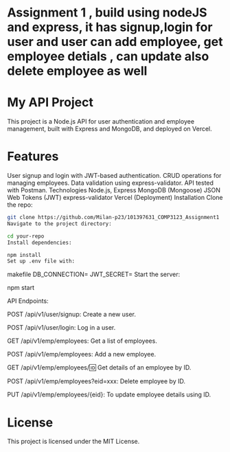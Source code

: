 # Assignment 1 , build using nodeJS and express, it has signup,login for user and user can add employee, get employee detials , can update also delete employee as well

# My API Project
This project is a Node.js API for user authentication and employee management, built with Express and MongoDB, and deployed on Vercel.

# Features
User signup and login with JWT-based authentication.
CRUD operations for managing employees.
Data validation using express-validator.
API tested with Postman.
Technologies
Node.js, Express
MongoDB (Mongoose)
JSON Web Tokens (JWT)
express-validator
Vercel (Deployment)
Installation
Clone the repo:

```bash
git clone https://github.com/Milan-p23/101397631_COMP3123_Assignment1
Navigate to the project directory:
```
```bash
cd your-repo
Install dependencies:
```
```bash
npm install
Set up .env file with:
```
makefile
DB_CONNECTION=<your-database-connection>
JWT_SECRET=<your-secret>
Start the server:

npm start

API Endpoints:

POST /api/v1/user/signup: Create a new user.

POST /api/v1/user/login: Log in a user.

GET /api/v1/emp/employees: Get a list of employees.

POST /api/v1/emp/employees: Add a new employee.

GET /api/v1/emp/employees/:id: Get details of an employee by ID.

POST /api/v1/emp/employees?eid=xxx: Delete employee by ID.

PUT /api/v1/emp/employees/{eid}: To update employee details using ID.


# License
This project is licensed under the MIT License.

